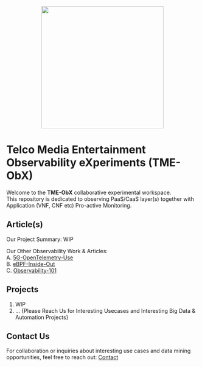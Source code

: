 <div align="center">
    <img src="https://raw.githubusercontent.com/fenar/TME-AIX/main/images/tme-obx.png" width="321"/>
</div>

# Telco Media Entertainment Observability eXperiments (TME-ObX)
Welcome to the **TME-ObX** collaborative experimental workspace. <br>
This repository is dedicated to observing PaaS/CaaS layer(s) together with Application (VNF, CNF etc) Pro-active Monitoring.

## Article(s)
Our Project Summary: WIP <br>

Our Other Observability Work & Articles: <br>
A. [5G-OpenTelemetry-Use](https://medium.com/open-5g-hypercore/5g-open-telemetry-otel-bccf100e753f) <br>
B. [eBPF-Inside-Out](https://medium.com/open-5g-hypercore/episode-xvii-bkeeper-a23882feb75) <br>
C. [Observability-101](https://medium.com/open-5g-hypercore/episode-xvi-the-eye-of-the-bee-holder-a8e81be2dfa2) <br>

## Projects
1.  WIP
2.   ... {Please Reach Us for Interesting Usecases and Interesting Big Data & Automation Projects}

## Contact Us
For collaboration or inquiries about interesting use cases and data mining opportunities, feel free to reach out:
[Contact](https://www.linkedin.com/in/fenar/)

